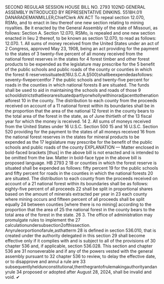 SECOND REGULAR SESSION
HOUSE BILL NO. 2793
102ND GENERAL ASSEMBLY
INTRODUCED BY REPRESENTATIVE DINKINS.
5518H.01I DANARADEMANMILLER,ChiefClerk
AN ACT
To repeal section 12.070, RSMo, and to enact in lieu thereof one new section relating to
mining royalties.
Be it enacted by the General Assembly of the state of Missouri, as follows:
Section A. Section 12.070, RSMo, is repealed and one new section enacted in lieu
2 thereof, to be known as section 12.070, to read as follows:
12.070. 1. All sums of money received from the United States under an act of
2 Congress, approved May 23, 1908, being an act providing for the payment to the states of
3 twenty-five percent of all money received from the national forest reserves in the states for
4 forest timber and other forest products to be expended as the legislature may prescribe for the
5 benefit of the public schools and public roads of the county or counties in which the forest
6 reserveissituated(16U.S.C.A.§500)shallbeexpendedasfollows: seventy-fivepercentfor
7 the public schools and twenty-five percent for roads in the counties in which national forests
8 are situated. The funds shall be used to aid in maintaining the schools and roads of those
9 schooldistrictsthatlieoraresituatedpartlyorwhollywithinoradjacenttothenationalforest
10 in the county. The distribution to each county from the proceeds received on account of a
11 national forest within its boundaries shall be in the proportion that the area of the national
12 forest in the county bears to the total area of the forest in the state, as of June thirtieth of the
13 fiscal year for which the money is received.
14 2. All sums of moneys received from the United States under 16 U.S.C. Section 500
15 and 16 U.S.C. Section 520 providing for the payment to the states of all moneys received
16 from the national forest reserves in the states for mineral products to be expended as the
17 legislature may prescribe for the benefit of the public schools and public roads of the county
EXPLANATION — Matter enclosed in bold-faced brackets [thus] in the above bill is not enacted and is
intended to be omitted from the law. Matter in bold-face type in the above bill is proposed language.
HB 2793 2
18 or counties in which the forest reserve is situated shall be expended as follows: fifty percent
19 for the public schools and fifty percent for roads in the counties in which the national forests
20 are situated. The distribution to each county from the proceeds received on account of a
21 national forest within its boundaries shall be as follows: eighty-five percent of all proceeds
22 shall be split in proportional shares based on the amount of minerals extracted per year in
23 each county where mining occurs and fifteen percent of all proceeds shall be split equally
24 between counties [where there is no mining] according to the proportion that the area of
25 the national forest in the county bears to the total area of the forest in the state.
26 3. The office of administration may promulgate rules to implement the
27 calculationundersubsection2ofthissection. Anyruleorportionofarule,asthatterm
28 is defined in section 536.010, that is created under the authority delegated in this section
29 shall become effective only if it complies with and is subject to all of the provisions of
30 chapter 536 and, if applicable, section 536.028. This section and chapter 536 are
31 nonseverable and if any of the powers vested with the general assembly pursuant to
32 chapter 536 to review, to delay the effective date, or to disapprove and annul a rule are
33 subsequentlyheldunconstitutional,thenthegrantofrulemakingauthorityandanyrule
34 proposed or adopted after August 28, 2024, shall be invalid and void.
✔
